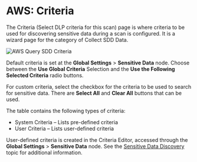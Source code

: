# AWS: Criteria

The Criteria (Select DLP criteria for this scan) page is where criteria to be used for discovering
sensitive data during a scan is configured. It is a wizard page for the category of Collect SDD
Data.

![AWS Query SDD Criteria](/img/product_docs/accessanalyzer/admin/datacollector/ewsmailbox/criteria.webp)

Default criteria is set at the **Global Settings** > **Sensitive Data** node. Choose between the
**Use Global Criteria** Selection and the **Use the Following Selected Criteria** radio buttons.

For custom criteria, select the checkbox for the criteria to be used to search for sensitive data.
There are **Select All** and **Clear All** buttons that can be used.

The table contains the following types of criteria:

- System Criteria – Lists pre-defined criteria
- User Criteria – Lists user-defined criteria

User-defined criteria is created in the Criteria Editor, accessed through the **Global Settings** >
**Sensitive Data** node. See the
[Sensitive Data Discovery](/docs/accessanalyzer/12.0/sensitivedatadiscovery/overview.md) topic for additional
information.

